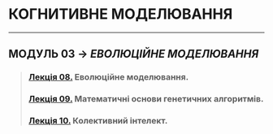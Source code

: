 # **КОГНИТИВНЕ МОДЕЛЮВАННЯ**
***
## **МОДУЛЬ 03** -> *ЕВОЛЮЦІЙНЕ МОДЕЛЮВАННЯ*
>### **[Лекція 08.](/01_LEC/Modulo_3/2021_CM_Lec_08_.pdf) Еволюційне моделювання**.  
>### **[Лекція 09.](/01_LEC/Modulo_3/2020_CM_Lec_09_.pdf) Математичні основи генетичних алгоритмів**.  
>### **[Лекція 10.](/01_LEC/Modulo_3/2020_CM_Lec_10_.pdf) Колективний інтелект**.  

